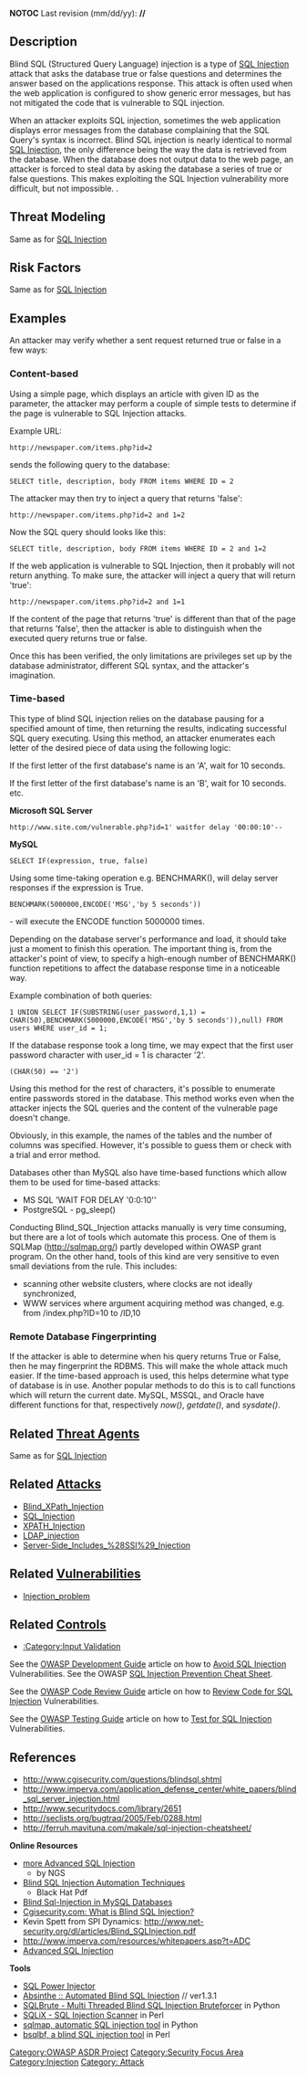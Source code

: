 __NOTOC__
Last revision (mm/dd/yy): **//**

## Description

Blind SQL (Structured Query Language) injection is a type of [SQL
Injection](SQL_Injection "wikilink") attack that asks the database true
or false questions and determines the answer based on the applications
response. This attack is often used when the web application is
configured to show generic error messages, but has not mitigated the
code that is vulnerable to SQL injection.

When an attacker exploits SQL injection, sometimes the web application
displays error messages from the database complaining that the SQL
Query's syntax is incorrect. Blind SQL injection is nearly identical to
normal [SQL Injection](SQL_Injection "wikilink"), the only difference
being the way the data is retrieved from the database. When the database
does not output data to the web page, an attacker is forced to steal
data by asking the database a series of true or false questions. This
makes exploiting the SQL Injection vulnerability more difficult, but not
impossible. .

## Threat Modeling

Same as for [SQL Injection](SQL_Injection "wikilink")

## Risk Factors

Same as for [SQL Injection](SQL_Injection "wikilink")

## Examples

An attacker may verify whether a sent request returned true or false in
a few ways:

### Content-based

Using a simple page, which displays an article with given ID as the
parameter, the attacker may perform a couple of simple tests to
determine if the page is vulnerable to SQL Injection attacks.

Example URL:

    http://newspaper.com/items.php?id=2

sends the following query to the database:

    SELECT title, description, body FROM items WHERE ID = 2

The attacker may then try to inject a query that returns 'false':

    http://newspaper.com/items.php?id=2 and 1=2

Now the SQL query should looks like this:

    SELECT title, description, body FROM items WHERE ID = 2 and 1=2

If the web application is vulnerable to SQL Injection, then it probably
will not return anything. To make sure, the attacker will inject a query
that will return 'true':

    http://newspaper.com/items.php?id=2 and 1=1

If the content of the page that returns 'true' is different than that of
the page that returns 'false', then the attacker is able to distinguish
when the executed query returns true or false.

Once this has been verified, the only limitations are privileges set up
by the database administrator, different SQL syntax, and the attacker's
imagination.

### Time-based

This type of blind SQL injection relies on the database pausing for a
specified amount of time, then returning the results, indicating
successful SQL query executing. Using this method, an attacker
enumerates each letter of the desired piece of data using the following
logic:

If the first letter of the first database's name is an 'A', wait for 10
seconds.

If the first letter of the first database's name is an 'B', wait for 10
seconds. etc.

**Microsoft SQL Server**

    http://www.site.com/vulnerable.php?id=1' waitfor delay '00:00:10'--

**MySQL**

    SELECT IF(expression, true, false)

Using some time-taking operation e.g. BENCHMARK(), will delay server
responses if the expression is True.

    BENCHMARK(5000000,ENCODE('MSG','by 5 seconds'))

\- will execute the ENCODE function 5000000 times.

Depending on the database server's performance and load, it should take
just a moment to finish this operation. The important thing is, from the
attacker's point of view, to specify a high-enough number of BENCHMARK()
function repetitions to affect the database response time in a
noticeable way.

Example combination of both queries:

    1 UNION SELECT IF(SUBSTRING(user_password,1,1) = CHAR(50),BENCHMARK(5000000,ENCODE('MSG','by 5 seconds')),null) FROM users WHERE user_id = 1;

If the database response took a long time, we may expect that the first
user password character with user_id = 1 is character '2'.

    (CHAR(50) == '2')

Using this method for the rest of characters, it's possible to enumerate
entire passwords stored in the database. This method works even when the
attacker injects the SQL queries and the content of the vulnerable page
doesn't change.

Obviously, in this example, the names of the tables and the number of
columns was specified. However, it's possible to guess them or check
with a trial and error method.

Databases other than MySQL also have time-based functions which allow
them to be used for time-based attacks:

  - MS SQL 'WAIT FOR DELAY '0:0:10''
  - PostgreSQL - pg_sleep()

Conducting Blind_SQL_Injection attacks manually is very time
consuming, but there are a lot of tools which automate this process. One
of them is SQLMap (http://sqlmap.org/) partly developed within OWASP
grant program. On the other hand, tools of this kind are very sensitive
to even small deviations from the rule. This includes:

  - scanning other website clusters, where clocks are not ideally
    synchronized,
  - WWW services where argument acquiring method was changed, e.g. from
    /index.php?ID=10 to /ID,10

### Remote Database Fingerprinting

If the attacker is able to determine when his query returns True or
False, then he may fingerprint the RDBMS. This will make the whole
attack much easier. If the time-based approach is used, this helps
determine what type of database is in use. Another popular methods to do
this is to call functions which will return the current date. MySQL,
MSSQL, and Oracle have different functions for that, respectively
*now()*, *getdate()*, and *sysdate()*.

## Related [Threat Agents](Threat_Agents "wikilink")

Same as for [SQL Injection](SQL_Injection "wikilink")

## Related [Attacks](Attacks "wikilink")

  - [Blind_XPath_Injection](Blind_XPath_Injection "wikilink")
  - [SQL_Injection](SQL_Injection "wikilink")
  - [XPATH_Injection](XPATH_Injection "wikilink")
  - [LDAP_injection](LDAP_injection "wikilink")
  - [Server-Side_Includes_%28SSI%29_Injection](Server-Side_Includes_%28SSI%29_Injection "wikilink")

## Related [Vulnerabilities](Vulnerabilities "wikilink")

  - [Injection_problem](Injection_problem "wikilink")

## Related [Controls](Controls "wikilink")

  - [:Category:Input Validation](:Category:Input_Validation "wikilink")

See the [OWASP Development
Guide](:Category:OWASP_Guide_Project "wikilink") article on how to
[Avoid SQL Injection](Guide_to_SQL_Injection "wikilink")
Vulnerabilities.
See the OWASP [SQL Injection Prevention Cheat
Sheet](SQL_Injection_Prevention_Cheat_Sheet "wikilink").

See the [OWASP Code Review
Guide](:Category:OWASP_Code_Review_Project "wikilink") article on how to
[Review Code for SQL
Injection](Reviewing_Code_for_SQL_Injection "wikilink") Vulnerabilities.

See the [OWASP Testing
Guide](:Category:OWASP_Testing_Project "wikilink") article on how to
[Test for SQL
Injection](Testing_for_SQL_Injection_\(OWASP-DV-005\) "wikilink")
Vulnerabilities.

## References

  - <http://www.cgisecurity.com/questions/blindsql.shtml>
  - <http://www.imperva.com/application_defense_center/white_papers/blind_sql_server_injection.html>
  - <http://www.securitydocs.com/library/2651>
  - <http://seclists.org/bugtraq/2005/Feb/0288.html>
  - <http://ferruh.mavituna.com/makale/sql-injection-cheatsheet/>

**Online Resources**

  - [more Advanced SQL
    Injection](http://www.nccgroup.com/Libraries/Document_Downloads/more__Advanced_SQL_Injection.sflb.ashx)
    - by NGS
  - [Blind SQL Injection Automation
    Techniques](http://www.blackhat.com/presentations/bh-usa-04/bh-us-04-hotchkies/bh-us-04-hotchkies.pdf)
    - Black Hat Pdf
  - [Blind Sql-Injection in MySQL
    Databases](http://seclists.org/lists/bugtraq/2005/Feb/0288.html)
  - [Cgisecurity.com: What is Blind SQL
    Injection?](http://www.cgisecurity.com/questions/blindsql.shtml)
  - Kevin Spett from SPI Dynamics:
    <http://www.net-security.org/dl/articles/Blind_SQLInjection.pdf>
  - <http://www.imperva.com/resources/whitepapers.asp?t=ADC>
  - [Advanced SQL
    Injection](https://www.owasp.org/images/7/74/Advanced_SQL_Injection.ppt)

**Tools**

  - [SQL Power Injector](http://www.sqlpowerinjector.com/)
  - [Absinthe :: Automated Blind SQL
    Injection](http://www.0x90.org/releases/absinthe/) // ver1.3.1
  - [SQLBrute - Multi Threaded Blind SQL Injection
    Bruteforcer](http://www.securiteam.com/tools/5IP0L20I0E.html) in
    Python
  - [SQLiX - SQL Injection
    Scanner](:Category:OWASP_SQLiX_Project "wikilink") in Perl
  - [sqlmap, automatic SQL injection tool](http://sqlmap.org/) in Python
  - [bsqlbf, a blind SQL injection
    tool](https://code.google.com/p/bsqlbf-v2/) in Perl

[Category:OWASP ASDR Project](Category:OWASP_ASDR_Project "wikilink")
[Category:Security Focus Area](Category:Security_Focus_Area "wikilink")
[Category:Injection](Category:Injection "wikilink") [Category:
Attack](Category:_Attack "wikilink")